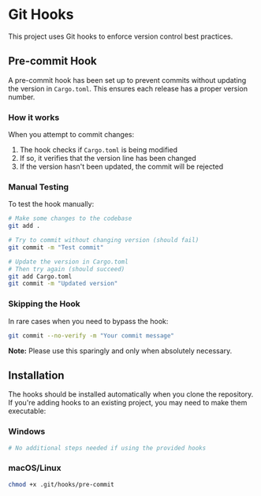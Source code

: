 # Git Hooks

This project uses Git hooks to enforce version control best practices.

## Pre-commit Hook

A pre-commit hook has been set up to prevent commits without updating the version in `Cargo.toml`. This ensures each release has a proper version number.

### How it works

When you attempt to commit changes:

1. The hook checks if `Cargo.toml` is being modified
2. If so, it verifies that the version line has been changed
3. If the version hasn't been updated, the commit will be rejected

### Manual Testing

To test the hook manually:

```bash
# Make some changes to the codebase
git add .

# Try to commit without changing version (should fail)
git commit -m "Test commit"

# Update the version in Cargo.toml
# Then try again (should succeed)
git add Cargo.toml
git commit -m "Updated version"
```

### Skipping the Hook

In rare cases when you need to bypass the hook:

```bash
git commit --no-verify -m "Your commit message"
```

**Note:** Please use this sparingly and only when absolutely necessary.

## Installation

The hooks should be installed automatically when you clone the repository. If you're adding hooks to an existing project, you may need to make them executable:

### Windows

```powershell
# No additional steps needed if using the provided hooks
```

### macOS/Linux

```bash
chmod +x .git/hooks/pre-commit
```
